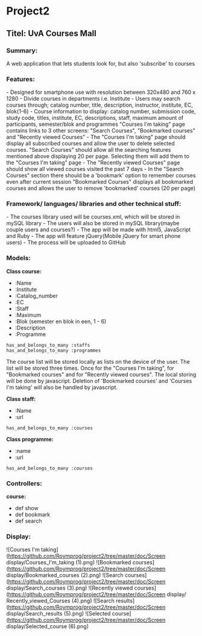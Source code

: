 <h1>Project2</h1>

<h2>Titel: UvA Courses Mall</h2>

<h3>Summary:</h3>
A web application that lets students look for, but also 'subscribe' to courses

<h3>Features:</h3>
  - Designed for smartphone use with resolution between 320x480 and 760 x 1280
  - Divide courses in departments i.e. Institute
  - Users may search courses through; catalog number, title, description, instructor, institute, EC, blok(1-6)
  - Course information to display: catalog number, submission code, study code, titles, institute, EC, descriptions, staff, maximum amount 
  of participants, semester/blok and programmes
  "Courses I'm taking" page contains links to 3 other screens: "Search Courses", "Bookmarked courses" and "Recently viewed Courses"
  - The "Courses I'm taking" page should display all subscribed courses and allow the user to delete selected courses. 
  "Search Courses" should allow all the searching features mentioned above displaying 20 per page. Selecting them will add
  them to the "Courses I'm taking" page
  - The "Recently viewed Courses" page should show all viewed courses visited the past 7 days
  - In the "Search Courses" section there should be a 'bookmark' option to remember courses even after current session
  "Bookmarked Courses" displays all bookmarked courses and allows the user to remove 'bookmarked' courses (20 per page)
  
<h3>Framework/ languages/ libraries and other technical stuff:</h3>
  - The courses library used will be courses.xml, which will be stored in mySQL library
  - The users will also be stored in mySQL library(maybe couple users and courses?)
  - The app will be made with html5, JavaScript and Ruby
  - The app will feature jQuery(Mobile jQuery for smart phone users)
  - The process will be uploaded to GitHub

<h3>Models:</h3>

**Class course:**

  - :Name
  - :Institute 
  - :Catalog_number
  - :EC
  - :Staff 
  - :Maximum
  - :Blok (semester en blok in een, 1 - 6)
  - :Description
  - :Programme

`has_and_belongs_to_many :staffs`
<br>
`has_and_belongs_to_many :programmes`

The course list will be stored locally as lists on the device of the user. The list will be stored three 
times. Once for the "Courses I'm taking", for "Bookmarked courses" and for "Recently viewed courses". The local
storing will be done by javascript. Deletion of 'Bookmarked courses' and 'Courses I'm taking' will also be 
handled by javascript.

**Class staff:**

 -  :Name
 -  :url

`has_and_belongs_to_many :courses`

**Class programme:**

  - :name
  - :url

`has_and_belongs_to_many :courses`


<h3>Controllers: </h3>

**course:**

- def show
- def bookmark
- def search

<h3>Display:</h3>

![Courses I'm taking](https://github.com/Roymprog/project2/tree/master/doc/Screen display/Courses_I'm_taking (1).png)
![Bookmarked courses](https://github.com/Roymprog/project2/tree/master/doc/Screen display/Bookmarked_courses (2).png)
![Search courses](https://github.com/Roymprog/project2/tree/master/doc/Screen display/Search_courses (3).png)
![Recently viewed courses](https://github.com/Roymprog/project2/tree/master/doc/Screen display/   Recently_viewed_Courses (4).png)
![Search results](https://github.com/Roymprog/project2/tree/master/doc/Screen display/Search_results (5).png)
![Selected course](https://github.com/Roymprog/project2/tree/master/doc/Screen display/Selected_course (6).png)


